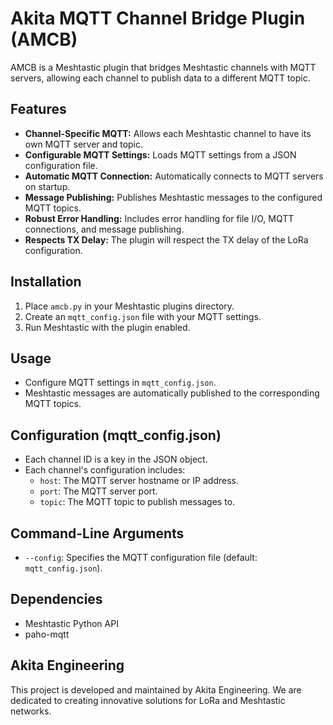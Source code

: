 # Akita MQTT Channel Bridge Plugin (AMCB)

AMCB is a Meshtastic plugin that bridges Meshtastic channels with MQTT servers, allowing each channel to publish data to a different MQTT topic.

## Features

-   **Channel-Specific MQTT:** Allows each Meshtastic channel to have its own MQTT server and topic.
-   **Configurable MQTT Settings:** Loads MQTT settings from a JSON configuration file.
-   **Automatic MQTT Connection:** Automatically connects to MQTT servers on startup.
-   **Message Publishing:** Publishes Meshtastic messages to the configured MQTT topics.
-   **Robust Error Handling:** Includes error handling for file I/O, MQTT connections, and message publishing.
-   **Respects TX Delay:** The plugin will respect the TX delay of the LoRa configuration.

## Installation

1.  Place `amcb.py` in your Meshtastic plugins directory.
2.  Create an `mqtt_config.json` file with your MQTT settings.
3.  Run Meshtastic with the plugin enabled.

## Usage

-   Configure MQTT settings in `mqtt_config.json`.
-   Meshtastic messages are automatically published to the corresponding MQTT topics.

## Configuration (mqtt_config.json)

-   Each channel ID is a key in the JSON object.
-   Each channel's configuration includes:
    -   `host`: The MQTT server hostname or IP address.
    -   `port`: The MQTT server port.
    -   `topic`: The MQTT topic to publish messages to.

## Command-Line Arguments

-   `--config`: Specifies the MQTT configuration file (default: `mqtt_config.json`).

## Dependencies

-   Meshtastic Python API
-   paho-mqtt

## Akita Engineering
This project is developed and maintained by Akita Engineering. We are dedicated to creating innovative solutions for LoRa and Meshtastic networks.
